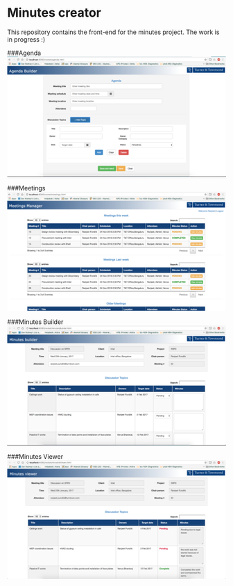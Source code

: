 # Minutes creator
This repository contains the front-end for the minutes project.
The work is in progress :)

###Agenda
![Agenda](/screenshots/agendabuilder.png?raw=true "Agenda")

###Meetings
![Meetings](/screenshots/meetings.png?raw=true "Meetings")

###Minutes Builder
![Minutes builder](/screenshots/minutesbuilder.png?raw=true "Minutes builder")

###Minutes Viewer
![Minutes Viewer](/screenshots/minutesviewer.png?raw=true "Minutes viewer")
